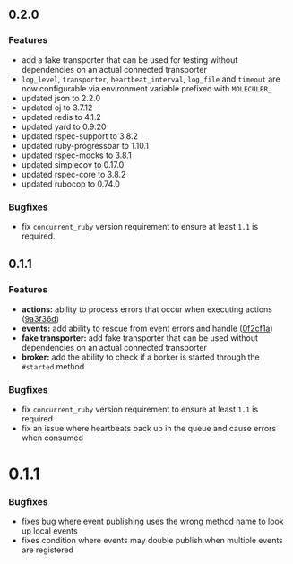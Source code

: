 ## 0.2.0

### Features
* add a fake transporter that can be used for testing without dependencies on an
  actual connected transporter
* `log_level`, `transporter`, `heartbeat_interval`, `log_file` and `timeout` are now configurable
  via environment variable prefixed with `MOLECULER_`
* updated json to 2.2.0
* updated oj to 3.7.12
* updated redis to 4.1.2
* updated yard to 0.9.20
* updated rspec-support to 3.8.2
* updated ruby-progressbar to 1.10.1
* updated rspec-mocks to 3.8.1
* updated simplecov to 0.17.0
* updated rspec-core to 3.8.2
* updated rubocop to 0.74.0
  
### Bugfixes
* fix `concurrent_ruby` version requirement to ensure at least `1.1` is required.

##  0.1.1
### Features

* **actions:** ability to process errors that occur when executing actions 
  ([9a3f36d](https://github.com/moleculer-ruby/moleculer/commit/9a3f36d))
* **events:** add ability to rescue from event errors and  handle 
  ([0f2cf1a](https://github.com/moleculer-ruby/moleculer/commit/0f2cf1a))
* **fake transporter:** add fake transporter that can be used without dependencies on an actual connected transporter
* **broker:** add the ability to check if a borker is started through the `#started` method

### Bugfixes
* fix `concurrent_ruby` version requirement to ensure at least `1.1` is required
* fix an issue where heartbeats back up in the queue and cause errors when consumed

#  0.1.1

### Bugfixes
* fixes bug where event publishing uses the wrong method name to look up local events
* fixes condition where events may double publish when multiple events are registered
